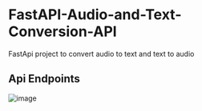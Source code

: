 # FastAPI-Audio-and-Text-Conversion-API
FastApi project to convert audio to text and text to audio

## Api Endpoints

![image](https://github.com/Prasundas99/FastAPI-Audio-and-Text-Conversion-API/assets/58937669/137f2839-c250-49ab-98b1-9ee44b4dad85)

